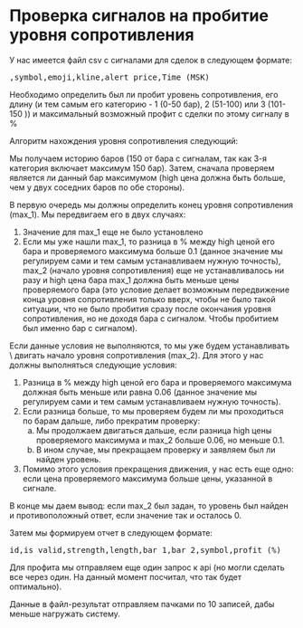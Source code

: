 <html lang="en">
<body>
    <h1>Проверка сигналов на пробитие уровня сопротивления</h1>
    <p>У нас имеется файл csv с сигналами для сделок в следующем формате:</p>
    <pre>,symbol,emoji,kline,alert_price,Time_(MSK)</pre>
    <p>Необходимо определить был ли пробит уровень сопротивления, его длину (и тем самым его категорию - 1 (0-50 бар), 2 (51-100) или 3 (101-150 )) и максимальный возможный профит с сделки по этому сигналу в %</p>
    <p>Алгоритм нахождения уровня сопротивления следующий:</p>
    <p>Мы получаем историю баров (150 от бара с сигналам, так как 3-я категория включает максимум 150 бар). Затем, сначала проверяем является ли данный бар максимумом (high цена должна быть больше, чем у двух соседних баров по обе стороны).</p>
    <p>В первую очередь мы должны определить конец уровня сопротивления (max_1). Мы передвигаем его в двух случаях:</p>
    <ol>
        <li>Значение для max_1 еще не было установлено</li>
        <li>Если мы уже нашли max_1, то разница в % между high ценой его бара и проверяемого максимума больше 0.1 (данное значение мы регулируем сами и тем самым устанавливаем нужную точность), max_2 (начало уровня сопротивления) еще не устанавливалось ни разу и high цена бара max_1 должна быть меньше цены проверяемого бара (это условие делает возможным передвижение конца уровня сопротивления только вверх, чтобы не было такой ситуации, что не было пробития сразу после окончания уровня сопротивления, но не доходя бара с сигналом. Чтобы пробитием был именно бар с сигналом).</li>
    </ol>
    <p>Если данные условия не выполняются, то мы уже будем устанавливать \ двигать начало уровня сопротивления (max_2). Для этого у нас должны выполняться следующие условия:</p>
    <ol>
        <li>Разница в % между high ценой его бара и проверяемого максимума должная быть меньше или равна 0.06 (данное значение мы регулируем сами и тем самым устанавливаем нужную точность).</li>
        <li>Если разница больше, то мы проверяем будем ли мы проходиться по барам дальше, либо прекратим проверку:
            <ol type="a">
                <li>Мы продолжаем двигаться дальше, если разница high цены проверяемого максимума и max_2 больше 0.06, но меньше 0.1.</li>
                <li>В ином случае, мы прекращаем проверку и заявляем был ли найден уровень.</li>
            </ol>
        </li>
        <li>Помимо этого условия прекращения движения, у нас есть еще одно: если цена проверяемого максимума больше цены, указанной в сигнале.</li>
    </ol>
    <p>В конце мы даем вывод: если max_2 был задан, то уровень был найден и противоположный ответ, если значение так и осталось 0.</p>
    <p>Затем мы формируем отчет в следующем формате:</p>
    <pre>id,is_valid,strength,length,bar_1,bar_2,symbol,profit (%)</pre>
    <p>Для профита мы отправляем еще один запрос к api (но могли сделать все через один. На данный момент посчитал, что так будет оптимально).</p>
    <p>Данные в файл-результат отправляем пачками по 10 записей, дабы меньше нагружать систему.</p>
</body>
</html>
